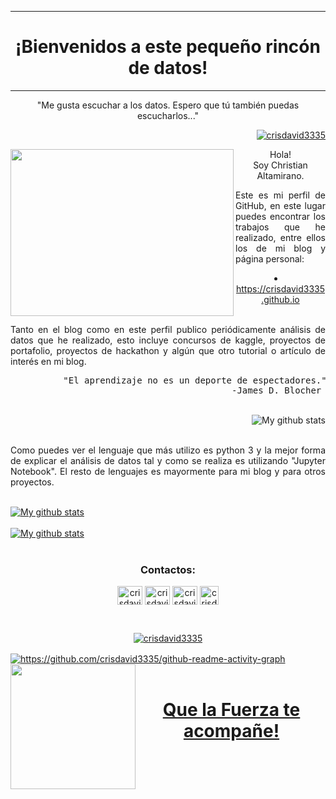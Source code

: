 <!DOCTYPE html>
<body>
<!--Titulos-->
<div>
 <hr>
  <h1 align="center">¡Bienvenidos a este pequeño rincón de datos!</h1>
 <hr>
  <p align="center">"Me gusta escuchar a los datos. Espero que tú también puedas escucharlos..."</p>
</div>
<!---->

<!--Visitantes-->
<a href="https://crisdavid3335.github.io" target="_blank" rel="noreferrer">
<p align="right"> <img
    src="https://komarev.com/ghpvc/?username=crisdavid3335&style=flat-square"
    alt="crisdavid3335" /> </p>
 </a>
<!---->


<!--Intro-->
<div>
  <a href="https://crisdavid3335.github.io" target="_blank" rel="noreferrer">
    <img align='left'
      src="https://cdn.dribbble.com/users/1292677/screenshots/6139167/media/5387dc7e035b3efe9d94516044de66a4.gif"
      width="357" height="267" />
  </a>
  <p align='center'>
    Hola!
    <br>
    Soy Christian Altamirano.
    <br>
  </p>
  <p align='justify'>
    Este es mi perfil de GitHub, en este lugar puedes encontrar los trabajos que he realizado, entre ellos los de mi blog y página personal:
  </p>
  <a href="https://crisdavid3335.github.io" target="_blank" rel="noreferrer">
  <li align='center'>
    https://crisdavid3335.github.io 
  </li>
  </a>
  <br>
  <p align='justify'>
    Tanto en el blog como en este perfil publico periódicamente análisis de datos que he realizado, esto incluye concursos de kaggle, proyectos de portafolio, proyectos de hackathon y algún que otro tutorial o artículo de interés en mi blog.
  </p>
<pre>
          "El aprendizaje no es un deporte de espectadores."
                                          -James D. Blocher
</pre>
</div>
<!---->
  <br>
<!--Top Lenguajes-->
<div>
 <a href="https://crisdavid3335.github.io" target="_blank" rel="noreferrer">
  <img align="right"
    src="https://github-readme-stats.vercel.app/api/top-langs/?username=crisdavid3335&layout=default&theme=vue-dark&hide=html&hide_border=true&card_width=330"
    alt="My github stats" />  
 </a>
  <br>
  <br>
  <p align="justify">
    Como puedes ver el lenguaje que más utilizo es python 3 y la mejor forma de explicar el análisis de datos tal y como se realiza es utilizando "Jupyter Notebook". El resto de lenguajes es mayormente para mi blog y para otros proyectos.
  </p>
</div>
<!---->
  <br>
 <!--Calificaciones-->
<div>
 <a href="https://crisdavid3335.github.io" target="_blank" rel="noreferrer">
<img align="center"
  src="https://github-readme-stats.vercel.app/api?username=crisdavid3335&show_icons=true&include_all_commits=true&theme=cobalt&hide_border=true"
  alt="My github stats" />
  </a>
</div>
<!---->
  <br>
<!--Días continuos-->
<div>
 <a href="https://crisdavid3335.github.io" target="_blank" rel="noreferrer">
<img align="center"
  src="https://github-readme-streak-stats.herokuapp.com?user=crisdavid3335&theme=vue-dark&hide_border=true&date_format=M%20j%5B%2C%20Y%5D"
  alt="My github stats" />
 </a>
</div>
  <br>
<!---->
<!--Contactos (con link)-->
<div>
<h3 align="center">Contactos:</h3>
<p align="center">
  <a href="https://twitter.com/crisdavid3335" target="_blank" rel="noreferrer"><img align="center"
      src="https://raw.githubusercontent.com/rahuldkjain/github-profile-readme-generator/master/src/images/icons/Social/twitter.svg"
      alt="crisdavid3335" height="30" width="40" /></a>
  <a href="https://linkedin.com/in/crisdavid3335" target="_blank" rel="noreferrer"><img align="center"
      src="https://raw.githubusercontent.com/rahuldkjain/github-profile-readme-generator/master/src/images/icons/Social/linked-in-alt.svg"
      alt="crisdavid3335" height="30" width="40" /></a>
  <a href="https://www.hackerrank.com/crisdavid3335" target="_blank" rel="noreferrer"><img align="center"
      src="https://raw.githubusercontent.com/rahuldkjain/github-profile-readme-generator/master/src/images/icons/Social/hackerrank.svg"
      alt="crisdavid3335" height="30" width="40" /></a>
   <a href="https://wa.me/59897234803?text=Hola, Christian, me interesa tu trabajo " target="_blank" rel="noreferrer"><img align="center"
      src="https://www.pngplay.com/wp-content/uploads/8/Whatsapp-Logo-PNG-HD-Quality.png"
      alt="crisdavid3335" height="30" width="30" /></a>
</p>
</div>
<!---->
<br>
<!--Trofeo de github-->
<a href="https://crisdavid3335.github.io" target="_blank" rel="noreferrer">
<p align="center"><img
      src="https://github-profile-trophy.vercel.app/?username=crisdavid3335&theme=radical" alt="crisdavid3335" />
</p>
</a>
<!---->
</p>
<!--Gráfico de contribuciones-->
<a href="https://crisdavid3335.github.io" target="_blank" rel="noreferrer">
<img align="center"
    src="https://activity-graph.herokuapp.com/graph?username=crisdavid3335&theme=react-dark&line=0a60ff&point=20e2f7"
    alt="https://github.com/crisdavid3335/github-readme-activity-graph" />
</a>
<!---->
<a href="https://crisdavid3335.github.io" target="_blank" rel="noreferrer">
 <img align='left'
      src="https://img.icons8.com/nolan/344/darth-vader.png" 
      width = "200px"/>
      <br>
      <br>
      <h1 align="center">Que la Fuerza te acompañe!</h1>
</a>
</body>
<!-------------------------------------------------------------------------------------------------------------------------------------------------------------------->
<!-----------------------------------------------------------------------------Eliminados----------------------------------------------------------------------------->
<!-------------------------------------------------------------------------------------------------------------------------------------------------------------------->
<!--Logo de twitter-->
<!--<p align="left"> <a href="https://twitter.com/crisdavid3335" target="blank"><img src="https://img.shields.io/twitter/follow/crisdavid3335?logo=twitter&style=flat-square" alt="crisdavid3335" /></a> </p>-->
<!---->
</html>


